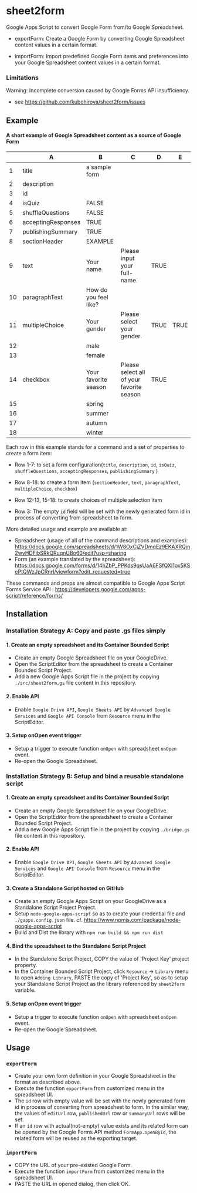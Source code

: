 # sheet2form

Google Apps Script to convert Google Form from/to Google Spreadsheet.

* exportForm: 
   Create a Google Form by converting Google Spreadsheet content values in a certain format.
   
* importForm:
   Import predefined Google Form items and preferences into your Google Spreadsheet content values in a certain format.
  
### Limitations

Warning: Incomplete conversion caused by Google Forms API insufficiency.

 * see https://github.com/kubohiroya/sheet2form/issues
 
## Example

#### A short example of Google Spreadsheet content as a source of Google Form
 
 | | A | B | C | D | E |
 |---|---|---|---|---|---|
 |1|title| a sample form | | | 
 |2|description||||
 |3|id||||
 |4|isQuiz|FALSE|||
 |5|shuffleQuestions|FALSE|||
 |6|acceptingResponses|TRUE|||
 |7|publishingSummary|TRUE|||
 |8|sectionHeader| EXAMPLE |||
 |9|text| Your name | Please input your full-name. | TRUE | |
 |10|paragraphText| How do you feel like? |  |  | |
 |11|multipleChoice | Your gender | Please select your gender.| TRUE | TRUE |
 |12| | male | | |
 |13| | female | | |
 |14|checkbox| Your favorite season| Please select all of your favorite season|TRUE||
 |15| | spring | | |
 |16| | summer | | |
 |17| | autumn | | |
 |18| | winter | | |
  
Each row in this example stands for a command and a set of properties to create a form item:
 * Row 1-7: to set a form configuration(`title`, `description`, `id`, `isQuiz`, `shuffleQuestions`, `acceptingResponses`, `publishingSummary` )
 * Row 8-18: to create a form item (`sectionHeader`, `text`, `paragraphText`, `multipleChoice`, `checkbox`)
 * Row 12-13, 15-18: to create choices of multiple selection item
 
 * Row 3: The empty `id` field will be set with the newly generated form id in process of converting from spreadsheet to form.
 
More detailed usage and example are available at:
  
 * Spreadsheet (usage of all of the command descriptions and examples): 
    https://docs.google.com/spreadsheets/d/1W8OxCjZVDmqEz9EKAXRQjn2wvHDFibSRkQRuqnUBo60/edit?usp=sharing
 * Form (an example translated by the spreadsheet): 
    https://docs.google.com/forms/d/14hZbP_PPKds9qsUaA6FSfQXI1ox5KSePtQWzJpCRnrI/viewform?edit_requested=true

 These commands and props are almost compatible to Google Apps Script Forms Service API
: https://developers.google.com/apps-script/reference/forms/

## Installation

### Installation Strategy A: Copy and paste .gs files simply 

#### 1. Create an empty spreadsheet and its Container Bounded Script
* Create an empty Google Spreadsheet file on your GoogleDrive.
* Open the ScriptEditor from the spreadsheet to create a Container Bounded Script Project.
* Add a new Google Apps Script file in the project by copying `./src/sheet2form.gs` file content in this repository.

#### 2. Enable API
* Enable `Google Drive API`, `Google Sheets API` by `Advanced Google Services` and `Google API Console` from `Resource` menu in the ScriptEditor.
 
#### 3. Setup onOpen event trigger 
* Setup a trigger to execute function `onOpen` with spreadsheet `onOpen` event.
* Re-open the Google Spreadsheet. 

### Installation Strategy B: Setup and bind a reusable standalone script 

#### 1. Create an empty spreadsheet and its Container Bounded Script

* Create an empty Google Spreadsheet file on your GoogleDrive.
* Open the ScriptEditor from the spreadsheet to create a Container Bounded Script Project.
* Add a new Google Apps Script file in the project by copying `./bridge.gs` file content in this repository.

#### 2. Enable API
* Enable `Google Drive API`, `Google Sheets API` by `Advanced Google Services` and `Google API Console` from `Resource` menu in the ScriptEditor.
 
#### 3. Create a Standalone Script hosted on GitHub

* Create an empty Google Apps Script on your GoogleDrive as a Standalone Script Project Project.
* Setup `node-google-apps-script` so as to create your credential file and `./gapps.config.json` file.
  cf. https://www.npmjs.com/package/node-google-apps-script
* Build and Dist the library with `npm run build && npm run dist` 

#### 4. Bind the spreadsheet to the Standalone Script Project
* In the Standalone Script Project, COPY the value of 'Project Key' project property.
* In the Container Bounded Script Project, click `Resource` -> `Library` menu to open `Adding Library`, 
 PASTE the copy of 'Project Key', so as to setup your Standalone Script Project as the library referenced by `sheet2form` variable.
 
#### 5. Setup onOpen event trigger 
* Setup a trigger to execute function `onOpen` with spreadsheet `onOpen` event.
* Re-open the Google Spreadsheet. 

## Usage 
### `exportForm` 
 * Create your own form definition in your Google Spreadsheet in the format as described above.
 * Execute the function `exportForm` from customized menu in the spreadsheet UI.
 * The `id` row with empty value will be set with the newly generated form id in process of converting from spreadsheet to form. In the similar way, the values of `editUrl` row, `publishedUrl` row or `summaryUrl` rows will be set.
 * If an `id` row with actual(not-empty) value exists and its related form can be opened by the Google Forms API method `FormApp.openById`, the related form will be reused as the exporting target.
 
### `importForm`
* COPY the URL of your pre-existed Google Form.
* Execute the function `importForm` from customized menu in the spreadsheet UI.
* PASTE the URL in opened dialog, then click OK.
